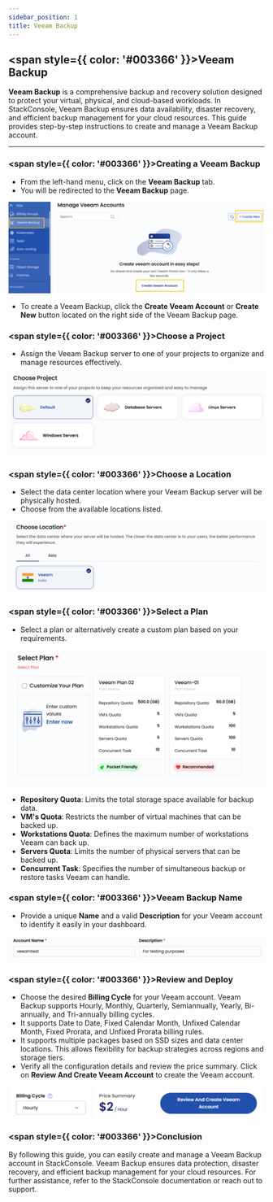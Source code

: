 ```yaml
---
sidebar_position: 1
title: Veeam Backup
---
```


## <span style={{ color: '#003366' }}>Veeam Backup</span>

**Veeam Backup** is a comprehensive backup and recovery solution designed to protect your virtual, physical, and cloud-based workloads. In StackConsole, Veeam Backup ensures data availability, disaster recovery, and efficient backup management for your cloud resources. This guide provides step-by-step instructions to create and manage a Veeam Backup account.

-------

### <span style={{ color: '#003366' }}>Creating a Veeam Backup</span>

- From the left-hand menu, click on the **Veeam Backup** tab.
- You will be redirected to the **Veeam Backup** page.

![Veeam Backup Tab](images/veeam_1.png)

- To create a Veeam Backup, click the **Create Veeam Account** or **Create New** button located on the right side of the Veeam Backup page.

### <span style={{ color: '#003366' }}>Choose a Project</span>

- Assign the Veeam Backup server to one of your projects to organize and manage resources effectively.

![Choose Project](images/veeam_2.png)

### <span style={{ color: '#003366' }}>Choose a Location</span>

- Select the data center location where your Veeam Backup server will be physically hosted.
- Choose from the available locations listed.

![Choose Location](images/veeam_3.png)

### <span style={{ color: '#003366' }}>Select a Plan</span>

- Select a plan or alternatively create a custom plan based on your requirements.

![Select Plan](images/veeam_4.png)

- **Repository Quota**: Limits the total storage space available for backup data.
- **VM's Quota**: Restricts the number of virtual machines that can be backed up.
- **Workstations Quota**: Defines the maximum number of workstations Veeam can back up.
- **Servers Quota**: Limits the number of physical servers that can be backed up.
- **Concurrent Task**: Specifies the number of simultaneous backup or restore tasks Veeam can handle.

### <span style={{ color: '#003366' }}>Veeam Backup Name</span>

- Provide a unique **Name** and a valid **Description** for your Veeam account to identify it easily in your dashboard.

![Veeam Backup Name](images/veeam_5.png)

### <span style={{ color: '#003366' }}>Review and Deploy</span>

- Choose the desired **Billing Cycle** for your Veeam account. Veeam Backup supports Hourly, Monthly, Quarterly, Semiannually, Yearly, Bi-annually, and Tri-annually billing cycles. 
- It supports Date to Date, Fixed Calendar Month, Unfixed Calendar Month, Fixed Prorata, and Unfixed Prorata billing rules.
- It supports multiple packages based on SSD sizes and data center locations. This allows flexibility for backup strategies across regions and storage tiers.
- Verify all the configuration details and review the price summary. Click on **Review And Create Veeam Account** to create the Veeam account.

![Review and Deploy](images/veeam_6.png)

### <span style={{ color: '#003366' }}>Conclusion</span>

By following this guide, you can easily create and manage a Veeam Backup account in StackConsole. Veeam Backup ensures data protection, disaster recovery, and efficient backup management for your cloud resources. For further assistance, refer to the StackConsole documentation or reach out to support.
